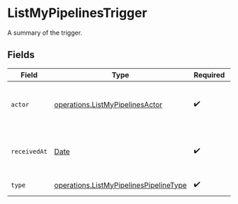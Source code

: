 # ListMyPipelinesTrigger

A summary of the trigger.


## Fields

| Field                                                                                                   | Type                                                                                                    | Required                                                                                                | Description                                                                                             |
| ------------------------------------------------------------------------------------------------------- | ------------------------------------------------------------------------------------------------------- | ------------------------------------------------------------------------------------------------------- | ------------------------------------------------------------------------------------------------------- |
| `actor`                                                                                                 | [operations.ListMyPipelinesActor](../../../sdk/models/operations/listmypipelinesactor.md)               | :heavy_check_mark:                                                                                      | The user who triggered the Pipeline.                                                                    |
| `receivedAt`                                                                                            | [Date](https://developer.mozilla.org/en-US/docs/Web/JavaScript/Reference/Global_Objects/Date)           | :heavy_check_mark:                                                                                      | The date and time the trigger was received.                                                             |
| `type`                                                                                                  | [operations.ListMyPipelinesPipelineType](../../../sdk/models/operations/listmypipelinespipelinetype.md) | :heavy_check_mark:                                                                                      | The type of trigger.                                                                                    |